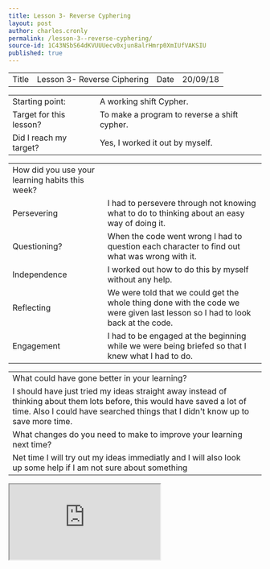```yaml
---
title: Lesson 3- Reverse Cyphering
layout: post
author: charles.cronly
permalink: /lesson-3--reverse-cyphering/
source-id: 1C43NSbS64dKVUUUecv0xjun8alrHmrp0XmIUfVAKSIU
published: true
---
```

<table>
  <tr>
    <td>Title</td>
    <td>Lesson 3- Reverse Ciphering</td>
    <td>Date</td>
    <td>20/09/18</td>
  </tr>
</table>


<table>
  <tr>
    <td>Starting point:</td>
    <td>A working shift Cypher.</td>
  </tr>
  <tr>
    <td>Target for this lesson?</td>
    <td>To make a program to reverse a shift cypher.</td>
  </tr>
  <tr>
    <td>Did I reach my target? </td>
    <td>Yes, I worked it out by myself.</td>
  </tr>
</table>


<table>
  <tr>
    <td>How did you use your learning habits this week?</td>
    <td></td>
  </tr>
  <tr>
    <td>Persevering</td>
    <td>I had to persevere through not knowing what to do to thinking about an easy way of doing it.</td>
  </tr>
  <tr>
    <td>Questioning?</td>
    <td>When the code went wrong I had to question each character to find out what was wrong with it.</td>
  </tr>
  <tr>
    <td>Independence</td>
    <td>I  worked out how to do this by myself without any help.</td>
  </tr>
  <tr>
    <td>Reflecting</td>
    <td>We were told that we could get the whole thing done with the code we were given last lesson so I had to look back at the code.</td>
  </tr>
  <tr>
    <td>Engagement</td>
    <td>I had to be engaged at the beginning while we were being briefed so that I knew what I had to do.</td>
  </tr>
  </table>
  
  <table>
  <tr>
    <td>What could have gone better in your learning?</td>
    <td></td>
  </tr>
  <tr>
    <td>I should have just tried my ideas straight away instead of thinking about them lots before, this would have saved a lot of time. Also I could have searched things that I didn't know up to save more time.</td>
    <td></td>
  </tr>
  <tr>
    <td>What changes do you need to make to improve your learning next time?</td>
    <td></td>
  </tr>
  <tr>
    <td>Net time I will try out my ideas immediatly and I will also look up some help if I am not sure about something</td>
    <td></td>
  </tr>
</table>


<iframe src="https://docs.google.com/spreadsheets/d/e/2PACX-1vSzKlOoB0B_seYjiA_huMchH897MlpYUCwhwbE__zj4XKHyQfafD8MXeQBn92ybjS_ISFoY3ZC9tWwX/pubhtml?widget=true&amp;headers=false"></iframe>

